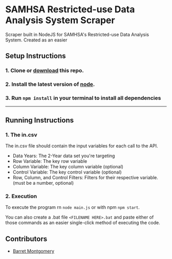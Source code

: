# SAMHSA Restricted-use Data Analysis System Scraper

Scraper built in NodeJS for SAMHSA's Restricted-use Data Analysis System. Created as an easier

## Setup Instructions

### 1. Clone or [download](https://github.com/austinoso/samhsa-rdas-scraper/archive/main.zip) this repo.

### 2. Install the latest version of [node](https://nodejs.org/en/download/).

### 3. Run `npm install` in your terminal to install all dependencies

---

## Running Instructions

### 1. The in.csv

The in.csv file should contain the input variables for each call to the API.

- Data Years: The 2-Year data set you're targeting
- Row Variable: The key row variable
- Column Variable: The key column variable (optional)
- Control Variable: The key control variable (optional)
- Row, Column, and Control Filters: Filters for their respective variable. (must be a number, optional)

### 2. Execution

To execute the program rn `node main.js` or with npm `npm start`.

You can also create a .bat file `<FILENAME HERE>.bat` and paste either of those commands as an easier single-click method of executing the code.

## Contributors

- [Barret Montgomery](https://www.linkedin.com/in/barrett-montgomery-b378167a/)
